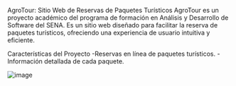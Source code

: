 AgroTour: Sitio Web de Reservas de Paquetes Turísticos
AgroTour es un proyecto académico del programa de formación en Análisis y Desarrollo de Software del SENA. Es un sitio web diseñado para facilitar la reserva de paquetes turísticos, ofreciendo una experiencia de usuario intuitiva y eficiente.

Características del Proyecto
-Reservas en línea de paquetes turísticos.
-Información detallada de cada paquete.

![image](https://github.com/user-attachments/assets/a27e1270-f5b8-4627-b212-79624226b8ca)
